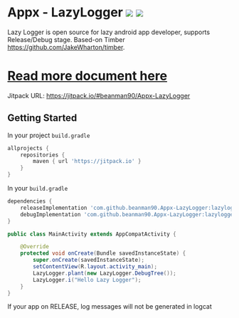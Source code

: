# Appx - LazyLogger [![](https://jitpack.io/v/beanman90/Appx-LazyLogger.svg)](https://jitpack.io/#beanman90/Appx-LazyLogger) [![](https://jitpack.io/v/beanman90/Appx-LazyLogger/month.svg)](https://jitpack.io/#beanman90/Appx-LazyLogger)
Lazy Logger is open source for lazy android app developer, supports Release/Debug stage. Based-on Timber https://github.com/JakeWharton/timber. 

# [Read more document here](https://github.com/JakeWharton/timber)

Jitpack URL: https://jitpack.io/#beanman90/Appx-LazyLogger

**Getting Started**
---
In your project `build.gradle`
```groovy
allprojects {
    repositories {
        maven { url 'https://jitpack.io' }
    }
}
```

In your `build.gradle`
```groovy
dependencies {
    releaseImplementation 'com.github.beanman90.Appx-LazyLogger:lazylogger-noop:1.0.0'
    debugImplementation 'com.github.beanman90.Appx-LazyLogger:lazylogger:1.0.0'
}
```

```java
public class MainActivity extends AppCompatActivity {

    @Override
    protected void onCreate(Bundle savedInstanceState) {
        super.onCreate(savedInstanceState);
        setContentView(R.layout.activity_main);
        LazyLogger.plant(new LazyLogger.DebugTree());
        LazyLogger.i("Hello Lazy Logger");
    }
}

```

If your app on RELEASE, log messages will not be generated in logcat
